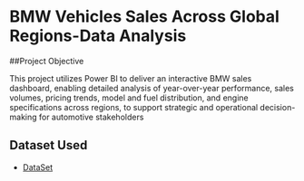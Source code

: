 # BMW Vehicles Sales Across Global Regions-Data Analysis
##Project Objective

This project utilizes Power BI to deliver an interactive BMW sales dashboard, enabling detailed analysis of year-over-year performance, sales volumes, pricing trends, model and fuel distribution, and engine specifications across regions, to support strategic and operational decision-making for automotive stakeholders
## Dataset Used
- <a href="https://github.com/vikaschennarapu/BMW-DASHBOARD/blob/main/BMW%20SALES%20DASHBOARD.pbix">DataSet</a>

